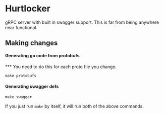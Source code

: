 # Hurtlocker

gRPC server with built in swagger support. This is far from being anywhere near functional.

## Making changes

#### Generating go code from protobufs
*** You need to do this for each proto file you change.
```
make protobufs
 ```

#### Generating swagger defs
```
make swagger
```

If you just run `make` by itself, it will run both of the above commands.
